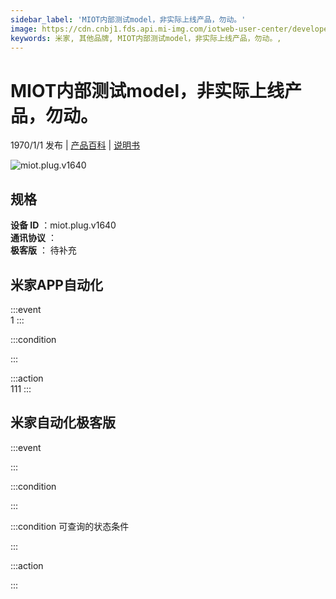 ```yaml
---
sidebar_label: 'MIOT内部测试model，非实际上线产品，勿动。'
image: https://cdn.cnbj1.fds.api.mi-img.com/iotweb-user-center/developer_1679047512444VidpBv4Q.png?GalaxyAccessKeyId=AKVGLQWBOVIRQ3XLEW&Expires=9223372036854775807&Signature=mnQZaRm/t7Cx3LhpUod76oJ7g7A=
keywords: 米家, 其他品牌, MIOT内部测试model，非实际上线产品，勿动。, 
---
```

# MIOT内部测试model，非实际上线产品，勿动。

1970/1/1 发布 | [产品百科](https://home.mi.com/webapp/content/baike/product/index.html?model=miot.plug.v1640/) | [说明书](https://home.mi.com/views/introduction.html?model=miot.plug.v1640&region=cn)

![miot.plug.v1640](https://cdn.cnbj1.fds.api.mi-img.com/iotweb-user-center/developer_1679047512444VidpBv4Q.png?GalaxyAccessKeyId=AKVGLQWBOVIRQ3XLEW&Expires=9223372036854775807&Signature=mnQZaRm/t7Cx3LhpUod76oJ7g7A=)

## 规格  
> 
**设备 ID** ：miot.plug.v1640  
**通讯协议** ：  
**极客版**  ： 待补充 


## 米家APP自动化  

:::event  
1
:::

:::condition  

:::

:::action   
111
:::

## 米家自动化极客版  

:::event  

:::

:::condition  

:::

:::condition 可查询的状态条件  

:::

:::action  

:::

        
